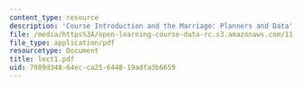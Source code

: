```yaml
---
content_type: resource
description: 'Course Introduction and the Marriage: Planners and Data'
file: /media/https%3A/open-learning-course-data-rc.s3.amazonaws.com/11-521-spatial-database-management-and-advanced-geographic-information-systems-spring-2003/7089d34864ecca25644819adfa3b6659_lect1.pdf
file_type: application/pdf
resourcetype: Document
title: lect1.pdf
uid: 7089d348-64ec-ca25-6448-19adfa3b6659
---
```

